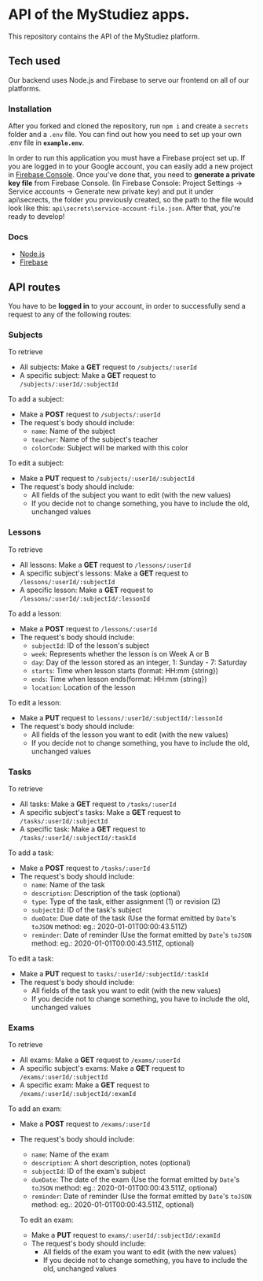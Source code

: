 # API of the MyStudiez apps.

This repository contains the API of the MyStudiez platform.

## Tech used

Our backend uses Node.js and Firebase to serve our frontend on all of our platforms.

### Installation

After you forked and cloned the repository, run `npm i` and create a `secrets` folder and a `.env` file. You can find out how you need to set up your own .env file in **`example.env`**.

In order to run this application you must have a Firebase project set up. If you are logged in to your Google account, you can easily add a new project in [Firebase Console](https://console.firebase.google.com). Once you've done that, you need to **generate a private key file** from Firebase Console. (In Firebase Console: Project Settings -> Service accounts -> Generate new private key) and put it under api\secrects\, the folder you previously created, so the path to the file would look like this: `api\secrets\service-account-file.json`. After that, you're ready to develop!

### Docs

- [Node.js](https://nodejs.org/en/docs/)
- [Firebase](https://firebase.google.com/docs)

## API routes

You have to be **logged in** to your account, in order to successfully send a request to any of the following routes:

### Subjects

To retrieve

- All subjects: Make a **GET** request to `/subjects/:userId`
- A specific subject: Make a **GET** request to `/subjects/:userId/:subjectId`

To add a subject:

- Make a **POST** request to `/subjects/:userId`
- The request's body should include:
  - `name`: Name of the subject
  - `teacher`: Name of the subject's teacher
  - `colorCode`: Subject will be marked with this color

To edit a subject:

- Make a **PUT** request to `/subjects/:userId/:subjectId`
- The request's body should include:
  - All fields of the subject you want to edit (with the new values)
  - If you decide not to change something, you have to include the old, unchanged values

### Lessons

To retrieve

- All lessons: Make a **GET** request to `/lessons/:userId`
- A specific subject's lessons: Make a **GET** request to `/lessons/:userId/:subjectId`
- A specific lesson: Make a **GET** request to `/lessons/:userId/:subjectId/:lessonId`

To add a lesson:

- Make a **POST** request to `/lessons/:userId`
- The request's body should include:
  - `subjectId`: ID of the lesson's subject
  - `week`: Represents whether the lesson is on Week A or B
  - `day`: Day of the lesson stored as an integer, 1: Sunday - 7: Saturday
  - `starts`: Time when lesson starts (format: HH:mm {string})
  - `ends`: Time when lesson ends(format: HH:mm {string})
  - `location`: Location of the lesson

To edit a lesson:

- Make a **PUT** request to `lessons/:userId/:subjectId/:lessonId`
- The request's body should include:
  - All fields of the lesson you want to edit (with the new values)
  - If you decide not to change something, you have to include the old, unchanged values

### Tasks

To retrieve

- All tasks: Make a **GET** request to `/tasks/:userId`
- A specific subject's tasks: Make a **GET** request to `/tasks/:userId/:subjectId`
- A specific task: Make a **GET** request to `/tasks/:userId/:subjectId/:taskId`

To add a task:

- Make a **POST** request to `/tasks/:userId`
- The request's body should include:
  - `name`: Name of the task
  - `description`: Description of the task (optional)
  - `type`: Type of the task, either assignment (1) or revision (2)
  - `subjectId`: ID of the task's subject
  - `dueDate`: Due date of the task (Use the format emitted by `Date`'s `toJSON` method: eg.: 2020-01-01T00:00:43.511Z)
  - `reminder`: Date of reminder (Use the format emitted by `Date`'s `toJSON` method: eg.: 2020-01-01T00:00:43.511Z, optional)

To edit a task:

- Make a **PUT** request to `tasks/:userId/:subjectId/:taskId`
- The request's body should include:
  - All fields of the task you want to edit (with the new values)
  - If you decide not to change something, you have to include the old, unchanged values

### Exams

To retrieve

- All exams: Make a **GET** request to `/exams/:userId`
- A specific subject's exams: Make a **GET** request to `/exams/:userId/:subjectId`
- A specific exam: Make a **GET** request to `/exams/:userId/:subjectId/:examId`

To add an exam:

- Make a **POST** request to `/exams/:userId`
- The request's body should include:

  - `name`: Name of the exam
  - `description`: A short description, notes (optional)
  - `subjectId`: ID of the exam's subject
  - `dueDate`: The date of the exam (Use the format emitted by `Date`'s `toJSON` method: eg.: 2020-01-01T00:00:43.511Z, optional)
  - `reminder`: Date of reminder (Use the format emitted by `Date`'s `toJSON` method: eg.: 2020-01-01T00:00:43.511Z, optional)

  To edit an exam:

  - Make a **PUT** request to `exams/:userId/:subjectId/:examId`
  - The request's body should include:
    - All fields of the exam you want to edit (with the new values)
    - If you decide not to change something, you have to include the old, unchanged values
